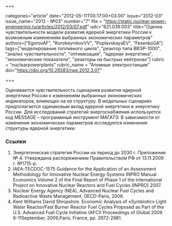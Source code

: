 +++

categories="article"
date="2012-05-11T00:17:00+03:00"
issue="2012-03"
issue_name="2012 - №03"
number="7"
file = "https://static.nuclear-power-engineering.ru/articles/2012/03/07.pdf"
udc="621.039.003"
title="Оценка чувствительности модели развития ядерной энергетики России к возможным изменениям выбранных экономических параметров"
authors=["EgorovAF", "KorobeynikovVV", "PoplavskayaEV", "FesenkoGA"]
tags=["моделирование топливного цикла", "реактор типа ВВЭР-1000", "анализ чувствительности", "оптимизация", "ядерная энергетика", "экономические показатели", "реакторы на быстрых нейтронах"]
rubric = "nuclearpowerplants"
rubric_name = "Aтомные электростанции"
doi="https://doi.org/10.26583/npe.2012.3.07"

+++

Оценивается чувствительность сценариев развития ядерной энергетики России к изменениям выбранных экономических индикаторов, влияющих на ее структуру. В модельных сценариях предполагается одинаковым вклад ядерной энергетики в энергетику России. Для исследований стратегий энергоснабжения используется код MESSAGE – программный инструмент МАГАТЭ. В зависимости от изменения экономических параметров исследуется изменение структуры ядерной энергетики.

### Ссылки

1. Энергетическая стратегия России на период до 2030 г. Приложение № 4. Утверждена распоряжением Правительством РФ от 13.11.2009 г. №1715-р. 
2. IAEA-TECDOC-1575 Guidance for the Application of an Assessment Methodology for Innovative Nuclear Energy Systems INPRO Manual Economics Volume 2 of the Final Report of Phase 1 of the International Project on Innovative Nuclear Reactors and Fuel Cycles (INPRO) 2007. 
3. Nuclear Energy Agency (NEA), Advanced Nuclear Fuel Cycles and Radioactive Waste Management, OECD-Paris, 2006. 
4. Kent Williams David Shropshire. Economic Analysis of «Symbiotic» Light Water Reactor/Fast Burner Reactor Fuel Cycles Proposed as Part of the U.S. Advanced Fuel Cycle Initiative (AFCI) Proceedings of Global 2009 6-11September, 2009,Paris, France, pp. 2972-2981.